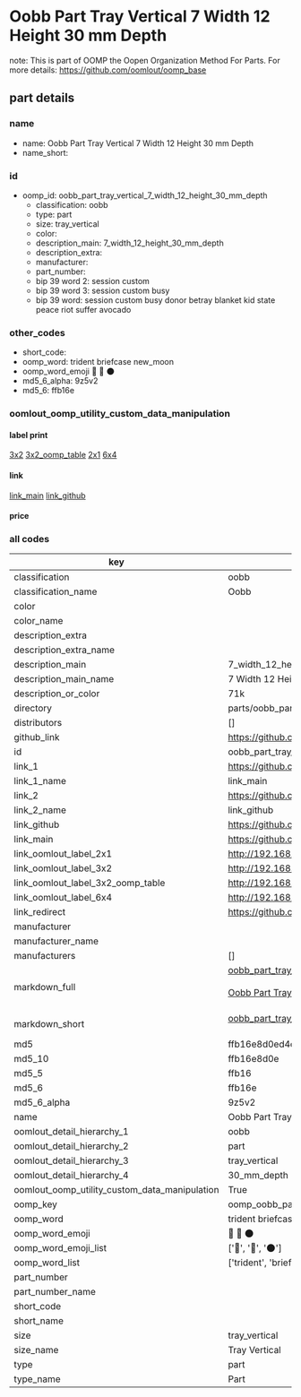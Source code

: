 # Oobb Part Tray Vertical 7 Width 12 Height 30 mm Depth  

note: This is part of OOMP the Oopen Organization Method For Parts. For more details: https://github.com/oomlout/oomp_base

##  part details
  







### name
* name: Oobb Part Tray Vertical 7 Width 12 Height 30 mm Depth
* name_short: 
### id
* oomp_id: oobb_part_tray_vertical_7_width_12_height_30_mm_depth
  * classification: oobb
  * type: part
  * size: tray_vertical
  * color: 
  * description_main: 7_width_12_height_30_mm_depth
  * description_extra: 
  * manufacturer: 
  * part_number: 
  * bip 39 word 2: session custom
  * bip 39 word 3: session custom busy
  * bip 39 word: session custom busy donor betray blanket kid state peace riot suffer avocado

### other_codes
* short_code: 
* oomp_word: trident briefcase new_moon
* oomp_word_emoji :trident: :briefcase: :new_moon:
* md5_6_alpha: 9z5v2
* md5_6: ffb16e






### oomlout_oomp_utility_custom_data_manipulation
#### label print
[3x2](http://192.168.1.245:1112/?label=oomp%209z5v2)
[3x2_oomp_table](http://192.168.1.108:1112/?label=oomp%209z5v2)
[2x1](http://192.168.1.242:1112/?label=oomp%209z5v2)
[6x4](http://192.168.1.55:1112/?label=oomp%209z5v2)    

#### link

[link_main](https://github.com/oomlout/oomlout_oomp_version_1_messy/tree/main/parts/oobb_part_tray_vertical_7_width_12_height_30_mm_depth) [link_github](https://github.com/oomlout/oomlout_oomp_version_1_messy/tree/main/parts/oobb_part_tray_vertical_7_width_12_height_30_mm_depth)                             

#### price







### all codes 
| key | value |  
| --- | --- |  
| classification | oobb |  
| classification_name | Oobb |  
| color |  |  
| color_name |  |  
| description_extra |  |  
| description_extra_name |  |  
| description_main | 7_width_12_height_30_mm_depth |  
| description_main_name | 7 Width 12 Height 30 mm Depth |  
| description_or_color | 71k |  
| directory | parts/oobb_part_tray_vertical_7_width_12_height_30_mm_depth |  
| distributors | [] |  
| github_link | https://github.com/oomlout/oomlout_oomp_part_src/tree/main/parts/oobb_part_tray_vertical_7_width_12_height_30_mm_depth |  
| id | oobb_part_tray_vertical_7_width_12_height_30_mm_depth |  
| link_1 | https://github.com/oomlout/oomlout_oomp_version_1_messy/tree/main/parts/oobb_part_tray_vertical_7_width_12_height_30_mm_depth |  
| link_1_name | link_main |  
| link_2 | https://github.com/oomlout/oomlout_oomp_version_1_messy/tree/main/parts/oobb_part_tray_vertical_7_width_12_height_30_mm_depth |  
| link_2_name | link_github |  
| link_github | https://github.com/oomlout/oomlout_oomp_version_1_messy/tree/main/parts/oobb_part_tray_vertical_7_width_12_height_30_mm_depth |  
| link_main | https://github.com/oomlout/oomlout_oomp_version_1_messy/tree/main/parts/oobb_part_tray_vertical_7_width_12_height_30_mm_depth |  
| link_oomlout_label_2x1 | http://192.168.1.242:1112/?label=oomp%209z5v2 |  
| link_oomlout_label_3x2 | http://192.168.1.245:1112/?label=oomp%209z5v2 |  
| link_oomlout_label_3x2_oomp_table | http://192.168.1.108:1112/?label=oomp%209z5v2 |  
| link_oomlout_label_6x4 | http://192.168.1.55:1112/?label=oomp%209z5v2 |  
| link_redirect | https://github.com/oomlout/oomlout_oomp_version_1_messy/tree/main/parts/oobb_part_tray_vertical_7_width_12_height_30_mm_depth |  
| manufacturer |  |  
| manufacturer_name |  |  
| manufacturers | [] |  
| markdown_full | [oobb_part_tray_vertical_7_width_12_height_30_mm_depth](none)<br>[](none)<br>[Oobb Part Tray Vertical 7 Width 12 Height 30 Mm Depth](none)<br><br> |  
| markdown_short | [oobb_part_tray_vertical_7_width_12_height_30_mm_depth](none)<br><br> |  
| md5 | ffb16e8d0ed4cf485d0ab4143e4da622 |  
| md5_10 | ffb16e8d0e |  
| md5_5 | ffb16 |  
| md5_6 | ffb16e |  
| md5_6_alpha | 9z5v2 |  
| name | Oobb Part Tray Vertical 7 Width 12 Height 30 mm Depth |  
| oomlout_detail_hierarchy_1 | oobb |  
| oomlout_detail_hierarchy_2 | part |  
| oomlout_detail_hierarchy_3 | tray_vertical |  
| oomlout_detail_hierarchy_4 | 30_mm_depth |  
| oomlout_oomp_utility_custom_data_manipulation | True |  
| oomp_key | oomp_oobb_part_tray_vertical_7_width_12_height_30_mm_depth |  
| oomp_word | trident briefcase new_moon |  
| oomp_word_emoji | :trident: :briefcase: :new_moon: |  
| oomp_word_emoji_list | [':trident:', ':briefcase:', ':new_moon:'] |  
| oomp_word_list | ['trident', 'briefcase', 'new_moon'] |  
| part_number |  |  
| part_number_name |  |  
| short_code |  |  
| short_name |  |  
| size | tray_vertical |  
| size_name | Tray Vertical |  
| type | part |  
| type_name | Part |  
